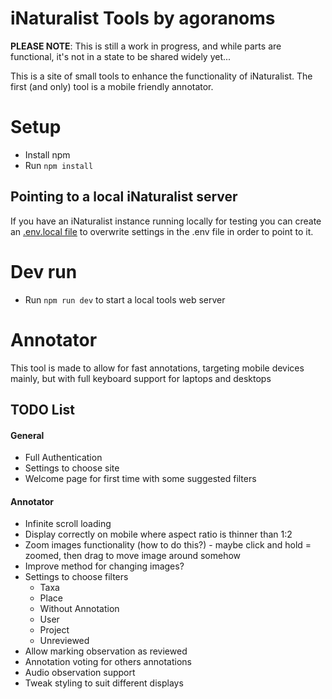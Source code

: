 # iNaturalist Tools by agoranoms
**PLEASE NOTE**: This is still a work in progress, and while parts are functional, it's not in a state to be shared widely yet...

This is a site of small tools to enhance the functionality of iNaturalist.
The first (and only) tool is a mobile friendly annotator.

# Setup
- Install npm
- Run `npm install`

## Pointing to a local iNaturalist server
If you have an iNaturalist instance running locally for testing you can create an [.env.local file](https://vite.dev/guide/env-and-mode#env-files) to overwrite settings in the .env file in order to point to it.

# Dev run
- Run `npm run dev` to start a local tools web server

# Annotator
This tool is made to allow for fast annotations, targeting mobile devices mainly, but with full keyboard support for laptops and desktops

## TODO List
#### General
- Full Authentication
- Settings to choose site
- Welcome page for first time with some suggested filters

#### Annotator
- Infinite scroll loading
- Display correctly on mobile where aspect ratio is thinner than 1:2
- Zoom images functionality (how to do this?) - maybe click and hold = zoomed, then drag to move image around somehow
- Improve method for changing images?
- Settings to choose filters
    - Taxa
    - Place
    - Without Annotation
    - User
    - Project
    - Unreviewed
- Allow marking observation as reviewed
- Annotation voting for others annotations
- Audio observation support
- Tweak styling to suit different displays
